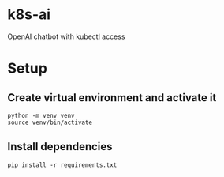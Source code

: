 # k8s-ai

OpenAI chatbot with kubectl access

# Setup

## Create virtual environment and activate it

```shell
python -m venv venv
source venv/bin/activate
```

## Install dependencies

```
pip install -r requirements.txt
```


